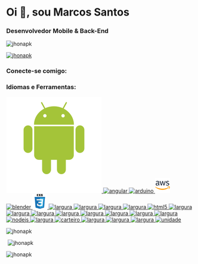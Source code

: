 <h1 alinhar="centro">Oi 👋, sou Marcos Santos</h1>
<h3 alinhar="centro">Desenvolvedor Mobile & Back-End</h3>

<p alinhar="esquerda"> <img src="https://komarev.com/ghpvc/?username=jhonapk&label=Profile%20views&color=0e75b6&style=flat" alt="jhonapk" /> </p>

<p alinhar="esquerda"> <a href="https://github.com/ryo-ma/github-profile-trophy"><img src="https://github-profile-trophy.vercel.app/?username=jhonapk" alt="jhonapk" /></a> </p>

<h3 alinhar="esquerda">Conecte-se comigo:</h3>
<p alinhar="esquerda">
</p>

<h3 alinhar="esquerda">Idiomas e Ferramentas:</h3>
<p alinhar="esquerda"> <a href="https://developer.android.com" alvo="_blank" rel="noreferrer"> <img src="https://raw.githubusercontent.com/devicons/devicon/master/icons/android/android-original-wordmark.svg" alt="android" largura="40" altura="40"/> </a> <a href="https://angular.io" alvo="_blank" rel="noreferrer"> <img src="https://angular.io/assets/images/logos/angular/angular.svg" alt="angular" largura="40" altura="40"/> </a> <a href="https://www.arduino.cc/" target="_blank" rel="noreferrer"> <img src="https://cdn.worldvectorlogo.com/logos/arduino-1.svg" alt="arduino" width="40" height="40"/> </a> <a href="https://aws.amazon.com" target="_blank" rel="noreferrer"> <img src="https://raw.githubusercontent.com/devicons/devicon/master/icons/amazonwebservices/amazonwebservices-original-wordmark.svg" alt="aws" width="40" height="40"/> </a> <a href="https://www.blender.org/" target="_blank" rel="noreferrer"> <img src="https://download.blender.org/branding/community/blender_community_badge_white.svg" alt="blender" width="40" height="40"/> </a> <a href="https://www.w3schools.com/css/" target="_blank" rel="noreferrer"> <img src="https://raw.githubusercontent.com/devicons/devicon/master/icons/css3/css3-original-wordmark.svg" alt="css3" width="40" height="40"/> </a> <a href="https://www. estivador. com/" target="_blank" rel="noreferrer"> <img src="https://raw. conteúdo githubuser. com/devicons/devicon/master/icons/docker/docker-original-wordmark. svg" alt=largura "docker"=altura "40"="40"/> </a> <a href="https://www. figma. com/" target="_blank" rel="noreferrer"> <img src="https://www. vectorlogo. zona/logos/figma/figma-ícone. svg" alt=largura "figma"=altura "40"="40"/> </a> <a href="https://firebase. google. com/" target="_blank" rel="noreferrer"> <img src="https://www. vectorlogo. zona/logos/firebase/firebase-icon. svg" alt=largura "base de fogo"=altura "40"="40"/> </a> <a href="https://git-scm. com/" target="_blank" rel="noreferrer"> <img src="https://www. vectorlogo. zona/logos/git-scm/git-scm-icon. svg" alt=largura "git"=altura "40"="40"/> </a> <a href="https://www. w3. org/html/" target="_blank" rel="noreferrer"> <img src="https://raw. conteúdo githubuser. com/devicons/devicon/master/icons/html5/html5-original-wordmark. svg" alt="html5" largura="40" altura="40"/> </a> <a href="https://www. java. com" target="_blank" rel="noreferrer"> <img src="https://raw. conteúdo githubuser. com/devicons/devicon/master/icons/java/java-original. svg" alt=largura "java"=altura "40"="40"/> </a> <a href="https://developer. mozilla. org/en-US/docs/Web/JavaScript" target="_blank" rel="noreferrer"> <img src="https://raw. conteúdo githubuser. com/devicons/devicon/master/icons/javascript/javascript-original. svg" alt=largura "javascript"=altura "40"="40"/> </a> <a href="https://kafka. apache. org/" target="_blank" rel="noreferrer"> <img src="https://www. vectorlogo. zona/logos/apache_kafka/apache_kafka-icon. svg" alt=largura "kafka"=altura "40"="40"/> </a> <a href="https://kotlinlang. org" target="_blank" rel="noreferrer"> <img src="https://www. vectorlogo. zona/logos/kotlinlang/kotlinlang-icon. svg" alt=largura "kotlin"=altura "40"="40"/> </a> <a href="https://www. linux. org/" target="_blank" rel="noreferrer"> <img src="https://raw. conteúdo githubuser. com/devicons/devicon/master/icons/linux/linux-original. svg" alt=largura "linux"=altura "40"="40"/> </a> <a href="https://mochajs. org" target="_blank" rel="noreferrer"> <img src="https://www. vectorlogo. zona/logos/mochajs/mochajs-icon. svg" alt=largura "mocha"=altura "40"="40"/> </a> <a href="https://www. mongodb. com/" target="_blank" rel="noreferrer"> <img src="https://raw. conteúdo githubuser. com/devicons/devicon/master/icons/mongodb/mongodb-original-wordmark. svg" alt=largura "mongodb"=altura "40"="40"/> </a> <a href="https://www. mysql. com/" target="_blank" rel="noreferrer"> <img src="https://raw. conteúdo githubuser. com/devicons/devicon/master/icons/mysql/mysql-original-wordmark. svg" alt=largura "mysql"=altura "40"="40"/> </a> <a href="https://nodejs. org" target="_blank" rel="noreferrer"> <img src="https://raw. conteúdo githubuser. com/devicons/devicon/master/icons/nodejs/nodejs-original-wordmark. svg" alt="nodejs" largura="40" altura="40"/> </a> <a href="https://www. oráculo. com/" target="_blank" rel="noreferrer"> <img src="https://raw. conteúdo githubuser. com/devicons/devicon/master/icons/oracle/oracle-original. svg" alt=largura do "oráculo"=altura "40"="40"/> </a> <a href="https://postman. com" target="_blank" rel="noreferrer"> <img src="https://www. vectorlogo. zona/logos/getpostman/getpostman-icon. svg" alt="carteiro" largura="40" altura="40"/> </a> <a href="https://reactnative. dev/" target="_blank" rel="noreferrer"> <img src="https://reactnative. dev/img/header_logo. svg" alt=largura "reagente"=altura "40"="40"/> </a> <a href="https://spring. io/" alvo="_blank" rel="noreferrer"> <img src="https://www. vectorlogo. zona/logos/springio/springio-icon. svg" alt=largura "primavera"=altura "40"="40"/> </a> <a href="https://www. typescriptlang. org/" target="_blank" rel="noreferrer"> <img src="https://raw. conteúdo githubuser. com/devicons/devicon/master/icons/typescript/typescript-original. svg" alt=largura "typescript"=altura "40"="40"/> </a> <a href="https://unity. com/" target="_blank" rel="noreferrer"> <img src="https://www. vectorlogo. zona/logos/unidade3 d/unidade3 d-icon. svg" alt="unidade" largura="40" altura="40"/> </a> </p>

<p><img alinhar="esquerda" src="https://github-readme-stats.vercel.app/api/top-langs?username=jhonapk&show_icons=true&locale=en&layout=compact" alt="jhonapk" /></p>

<p>&nbsp;<img alinhar="centro" src="https://github-readme-stats.vercel.app/api?username=jhonapk&show_icons=true&locale=en" alt="jhonapk" /></p>

<p><img alinhar="centro" src="https://github-readme-streak-stats.herokuapp.com/?user=jhonapk&" alt="jhonapk" /></p>
